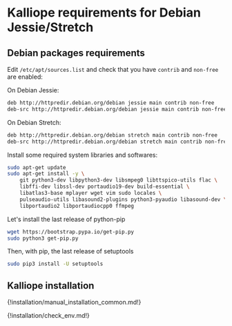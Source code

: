 # Kalliope requirements for Debian Jessie/Stretch

## Debian packages requirements

Edit `/etc/apt/sources.list` and check that you have `contrib` and `non-free` are enabled:

On Debian Jessie:
```bash
deb http://httpredir.debian.org/debian jessie main contrib non-free
deb-src http://httpredir.debian.org/debian jessie main contrib non-free
```

On Debian Stretch:
```bash
deb http://httpredir.debian.org/debian stretch main contrib non-free
deb-src http://httpredir.debian.org/debian stretch main contrib non-free
```

Install some required system libraries and softwares:

```bash
sudo apt-get update
sudo apt-get install -y \
    git python3-dev libpython3-dev libsmpeg0 libttspico-utils flac \
    libffi-dev libssl-dev portaudio19-dev build-essential \
    libatlas3-base mplayer wget vim sudo locales \
    pulseaudio-utils libasound2-plugins python3-pyaudio libasound-dev \
    libportaudio2 libportaudiocpp0 ffmpeg
```

Let's install the last release of python-pip
```bash
wget https://bootstrap.pypa.io/get-pip.py
sudo python3 get-pip.py
```

Then, with pip, the last release of setuptools
```bash
sudo pip3 install -U setuptools
```
## Kalliope installation

{!installation/manual_installation_common.md!}

{!installation/check_env.md!}
